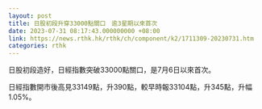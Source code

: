 ```yaml
---
layout: post
title: 日股初段升穿33000點關口　逾3星期以來首次
date: 2023-07-31 08:17:43.000000000 +08:00
link: https://news.rthk.hk/rthk/ch/component/k2/1711309-20230731.htm
categories: rthk
---
```


日股初段造好，日經指數突破33000點關口，是7月6日以來首次。

日經指數開市後高見33149點，升390點，較早時報33104點，升345點，升幅1.05%。
